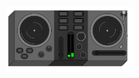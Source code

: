 
<img src="https://github.com/alexasummers/alexasummers/raw/main/turntable.gif" alt="alt turntable" width="50%" height="50%">
